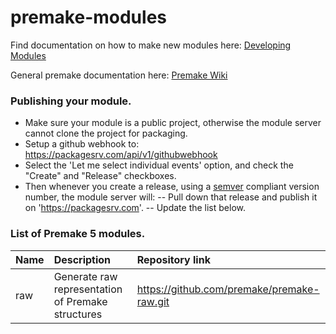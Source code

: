 # premake-modules

Find documentation on how to make new modules here:
[Developing Modules](https://github.com/premake/premake-core/wiki/Developing-Modules)

General premake documentation here:
[Premake Wiki](https://github.com/premake/premake-core/wiki)

### Publishing your module.

- Make sure your module is a public project, otherwise the module server cannot clone the project for packaging. 
- Setup a github webhook to: https://packagesrv.com/api/v1/githubwebhook
- Select the 'Let me select individual events' option, and check the "Create" and "Release" checkboxes.
- Then whenever you create a release, using a [semver](http://semver.org) compliant version number, the module server will:
-- Pull down that release and publish it on 'https://packagesrv.com'.
-- Update the list below.

### List of Premake 5 modules.

| Name | Description | Repository link |
| :--- | :--- | :--- |
| raw | Generate raw representation of Premake structures | https://github.com/premake/premake-raw.git |

